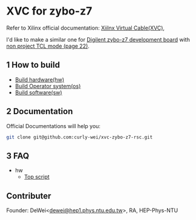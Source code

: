 # XVC for zybo-z7

Refer to Xilinx official documentation:
[Xiilnx Virtual Cable(XVC)](https://tinyurl.com/335zc6x5),

I'd like to make a similar one for
[Digilent zybo-z7 development board](https://tinyurl.com/yrc5k3ux)
with [non project TCL mode (page 22)](https://tinyurl.com/4t8c6eux).

## 1 How to build

* [Build hardware(hw)](doc/build/build_hw.md)
* [Build Operator system(os)](doc/build/build_os.md)
* [Build software(sw)](doc/build/build_sw.md)

## 2 Documentation

Official Documentations will help you:

``` bash
git clone git@github.com:curly-wei/xvc-zybo-z7-rsc.git
```

## 3 FAQ

* hw
  * [Top script](doc/faq/hw_script_faq.md)

## Contributer

Founder: DeWei\<dewei@hep1.phys.ntu.edu.tw\>, RA, HEP-Phys-NTU
